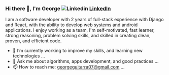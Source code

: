  ### Hi there 👋, I'm George ![Linkedin](https://i.stack.imgur.com/gVE0j.png) [Linkedln](https://www.linkedin.com/in/jorge-jim%C3%A9nez-d%C3%ADaz-6590b8206/ "LinkedIn")     
 
 I am a software developer with 2 years of full-stack experience with Django and React, with the ability 
to develop web systems and android applications. I enjoy working as a team, I'm self-motivated, fast learner, strong reasoning, problem solving skills, and skilled in creating 
clean, proven, and efficient code.

- 🔭 I’m currently working to improve my skills, and learning new technologies ...
- 💬 Ask me about algorithms, apps development, and good practices ...
- 📫 How to reach me: georgeguitarra07@gmail.com ...



